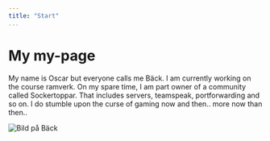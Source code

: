 ```yaml
---
title: "Start"
...
```

My my-page
=========================

My name is Oscar but everyone calls me Bäck. I am currently working on the course ramverk. On my spare time, I am part owner of a community called Sockertoppar. That includes servers, teamspeak, portforwarding and so on. I do stumble upon the curse of gaming now and then.. more now than then..

![Bild på Bäck](https://goo.gl/MhT7r5)
